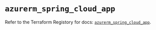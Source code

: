 # `azurerm_spring_cloud_app`

Refer to the Terraform Registory for docs: [`azurerm_spring_cloud_app`](https://registry.terraform.io/providers/hashicorp/azurerm/3.52.0/docs/resources/spring_cloud_app).
